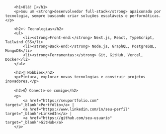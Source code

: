         <h1>Olá! 👋</h1>
        <p>Sou um <strong>desenvolvedor full-stack</strong> apaixonado por tecnologia, sempre buscando criar soluções escaláveis e performáticas.</p>

        <h2>💡 Tecnologias</h2>
        <ul>
            <li><strong>Front-end:</strong> Next.js, React, TypeScript, Tailwind CSS</li>
            <li><strong>Back-end:</strong> Node.js, GraphQL, PostgreSQL, MongoDB</li>
            <li><strong>Ferramentas:</strong> Git, GitHub, Vercel, Docker</li>
        </ul>

        <h2>🎨 Hobbies</h2>
        <p>Pintura, explorar novas tecnologias e construir projetos inovadores.</p>

        <h2>📫 Conecte-se comigo</h2>
        <p>
            <a href="https://seuportfolio.com" target="_blank">Portfólio</a> |
            <a href="https://www.linkedin.com/in/seu-perfil" target="_blank">LinkedIn</a> |
            <a href="https://github.com/seu-usuario" target="_blank">GitHub</a>
        </p>
